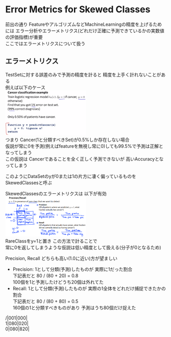 # Error Metrics for Skewed Classes
前出の通り FeatureやアルゴリズムなどMachineLearningの精度を上げるためには
エラー分析やエラーメトリクス(どれだけ正確に予測できているかの実数値の評価指標)が重要  
ここではエラーメトリクスについて扱う  

## エラーメトリクス
TestSetに対する誤差のみで予測の精度を計ると 精度を上手く計れないことがある  
例えば以下のケース  
<img src="../../img/06_09_canncer_classification_example.png" width=50%>  
つまり Cancer(1と分類すべきSet)が0.5%しか存在しない場合  
仮説が常に0を予測(例えばfeatureを無視し常に0)しても99.5%で予測は正解となってしまう  
この仮説は Cancerであることを全く正しく予測できないが 高いAccuracyとなってしまう  

このようにDataSetのyが0または1の片方に凄く偏っているものをSkewedClassesと呼ぶ  

SkewedClassesのエラーメトリクスは 以下が有効  
<img src="../../img/06_09_precision_recall.png" width=50%>  
RareClassをy=1と置き この方法で計ることで  
常に0を返してしまうような仮説は低い精度として扱える(分子が0となるため)  

Precision, Recall どちらも高い(1.0に近い)方が望ましい  
* Precision: 1として分類(予測)したものが 実際に1だった割合  
  下記表だと 80 / (80 + 20) = 0.8  
  100個を1と予測したけどうち20個は外れてた
* Recall: 1として分類(予測)したものが 実際の1全体をどれだけ捕捉できたかの割合  
  下記表だと 80 / (80 + 80) = 0.5  
  160個の1と分類すべきものがあり 予測はうち80個だけ捉えた  

/|001|000|  
1|080|020|  
0|080|820|  
